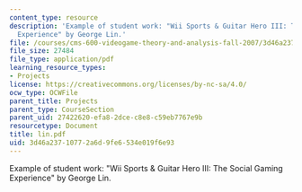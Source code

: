 ```yaml
---
content_type: resource
description: 'Example of student work: "Wii Sports & Guitar Hero III: The Social Gaming
  Experience" by George Lin.'
file: /courses/cms-600-videogame-theory-and-analysis-fall-2007/3d46a23710772a6d9fe6534e019f6e93_lin.pdf
file_size: 27484
file_type: application/pdf
learning_resource_types:
- Projects
license: https://creativecommons.org/licenses/by-nc-sa/4.0/
ocw_type: OCWFile
parent_title: Projects
parent_type: CourseSection
parent_uid: 27422620-efa8-2dce-c8e8-c59eb7767e9b
resourcetype: Document
title: lin.pdf
uid: 3d46a237-1077-2a6d-9fe6-534e019f6e93
---
```

Example of student work: "Wii Sports & Guitar Hero III: The Social Gaming Experience" by George Lin.